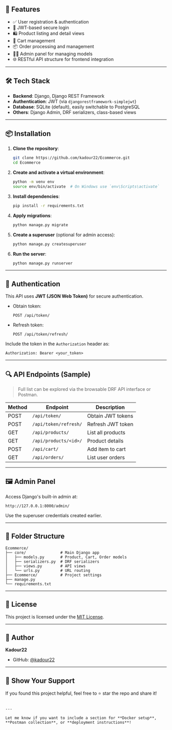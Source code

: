 ## 🚀 Features

- ✅ User registration & authentication
- 🔐 JWT-based secure login
- 🛍️ Product listing and detail views
- 🛒 Cart management
- 📦 Order processing and management
- 🧑‍💼 Admin panel for managing models
- 🌐 RESTful API structure for frontend integration

---

## 🛠️ Tech Stack

- **Backend**: Django, Django REST Framework
- **Authentication**: JWT (via `djangorestframework-simplejwt`)
- **Database**: SQLite (default), easily switchable to PostgreSQL
- **Others**: Django Admin, DRF serializers, class-based views

---

## 📦 Installation

1. **Clone the repository**:

   ```bash
   git clone https://github.com/kadour22/Ecommerce.git
   cd Ecommerce
   ```

2. **Create and activate a virtual environment**:

   ```bash
   python -m venv env
   source env/bin/activate  # On Windows use `env\Scripts\activate`
   ```

3. **Install dependencies**:

   ```bash
   pip install -r requirements.txt
   ```

4. **Apply migrations**:

   ```bash
   python manage.py migrate
   ```

5. **Create a superuser** (optional for admin access):

   ```bash
   python manage.py createsuperuser
   ```

6. **Run the server**:

   ```bash
   python manage.py runserver
   ```

---

## 🔑 Authentication

This API uses **JWT (JSON Web Token)** for secure authentication.

- Obtain token:
  ```
  POST /api/token/
  ```

- Refresh token:
  ```
  POST /api/token/refresh/
  ```

Include the token in the `Authorization` header as:
```
Authorization: Bearer <your_token>
```

---

## 🔍 API Endpoints (Sample)

> Full list can be explored via the browsable DRF API interface or Postman.

| Method | Endpoint                | Description             |
|--------|-------------------------|-------------------------|
| POST   | `/api/token/`           | Obtain JWT tokens       |
| POST   | `/api/token/refresh/`   | Refresh JWT token       |
| GET    | `/api/products/`        | List all products       |
| GET    | `/api/products/<id>/`   | Product details         |
| POST   | `/api/cart/`            | Add item to cart        |
| GET    | `/api/orders/`          | List user orders        |

---

## 🖼️ Admin Panel

Access Django's built-in admin at:
```
http://127.0.0.1:8000/admin/
```

Use the superuser credentials created earlier.

---

## 📌 Folder Structure

```
Ecommerce/
├── core/               # Main Django app
│   ├── models.py       # Product, Cart, Order models
│   ├── serializers.py  # DRF serializers
│   ├── views.py        # API views
│   └── urls.py         # URL routing
├── Ecommerce/          # Project settings
├── manage.py
└── requirements.txt
```

---

## 📄 License

This project is licensed under the [MIT License](LICENSE).

---

## 👤 Author

**Kadour22**

- GitHub: [@kadour22](https://github.com/kadour22)

---

## 🌟 Show Your Support

If you found this project helpful, feel free to ⭐️ star the repo and share it!

```

---

Let me know if you want to include a section for **Docker setup**, **Postman collection**, or **deployment instructions**!
